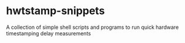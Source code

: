 # hwtstamp-snippets
A collection of simple shell scripts and programs to run quick hardware timestamping delay measurements
